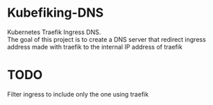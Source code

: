 # Kubefiking-DNS 

Kubernetes Traefik Ingress DNS.<br> 
The goal of this project is to create a DNS server that redirect ingress address made with traefik to the internal IP address of traefik

# TODO 

Filter ingress to include only the one using traefik 